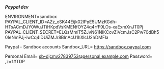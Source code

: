 ***Paypal dev***

ENVIRONMENT=sandbox
PAYPAL_CLIENT_ID=AZz_cSK44Eijk02IPpE5UMzKGdh-HTsACmDJY0WuJTiHKpdVsKMENfOYZ4q4rfF9LOs-xaExmXnJT0Pj
PAYPAL_CLIENT_SECRET=ELQsMmiT5ZJvN61NIKCovZiVcmJsC2Pw70dBh50IeNmPJj-iwCq4lDUiZMJr8BlnAcU1hXlcU2hDMFIa

Paypal - Sandbox accounts
Sandbox_URL= https://sandbox.paypal.com

Personal
Email= sb-djcmv27839753@personal.example.com
Password= ,z=1#TDP
